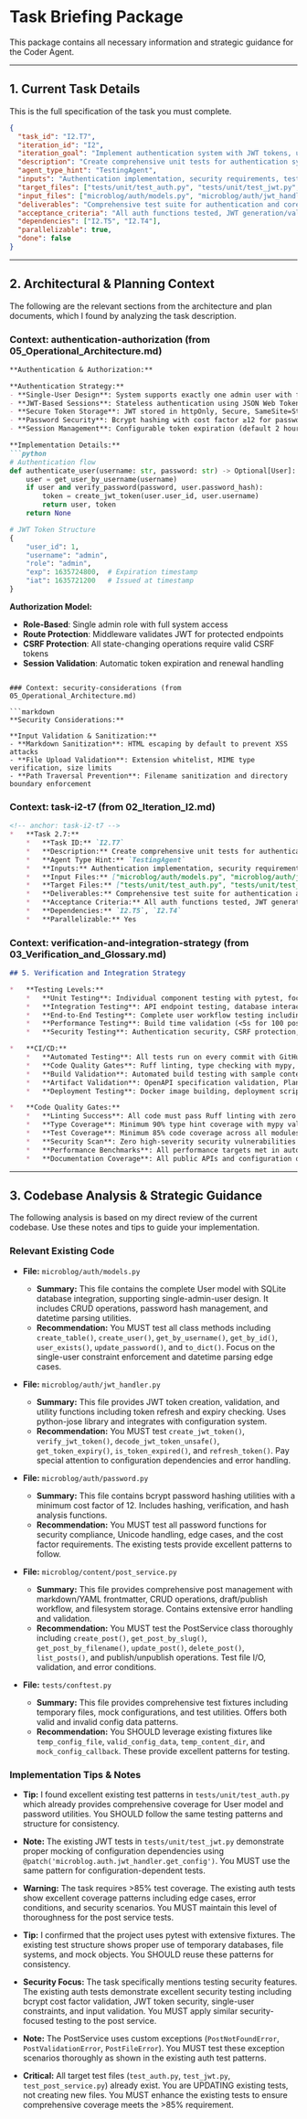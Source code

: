 # Task Briefing Package

This package contains all necessary information and strategic guidance for the Coder Agent.

---

## 1. Current Task Details

This is the full specification of the task you must complete.

```json
{
  "task_id": "I2.T7",
  "iteration_id": "I2",
  "iteration_goal": "Implement authentication system with JWT tokens, user management, and core data models for posts and images",
  "description": "Create comprehensive unit tests for authentication system, user management, and post data models. Ensure security features are thoroughly tested.",
  "agent_type_hint": "TestingAgent",
  "inputs": "Authentication implementation, security requirements, testing best practices",
  "target_files": ["tests/unit/test_auth.py", "tests/unit/test_jwt.py", "tests/unit/test_post_service.py"],
  "input_files": ["microblog/auth/models.py", "microblog/auth/jwt_handler.py", "microblog/content/post_service.py", "tests/conftest.py"],
  "deliverables": "Comprehensive test suite for authentication and core models",
  "acceptance_criteria": "All auth functions tested, JWT generation/validation tested, post operations tested, test coverage >85%, security edge cases covered",
  "dependencies": ["I2.T5", "I2.T4"],
  "parallelizable": true,
  "done": false
}
```

---

## 2. Architectural & Planning Context

The following are the relevant sections from the architecture and plan documents, which I found by analyzing the task description.

### Context: authentication-authorization (from 05_Operational_Architecture.md)

```markdown
**Authentication & Authorization:**

**Authentication Strategy:**
- **Single-User Design**: System supports exactly one admin user with fixed role
- **JWT-Based Sessions**: Stateless authentication using JSON Web Tokens
- **Secure Token Storage**: JWT stored in httpOnly, Secure, SameSite=Strict cookies
- **Password Security**: Bcrypt hashing with cost factor ≥12 for password storage
- **Session Management**: Configurable token expiration (default 2 hours)

**Implementation Details:**
```python
# Authentication flow
def authenticate_user(username: str, password: str) -> Optional[User]:
    user = get_user_by_username(username)
    if user and verify_password(password, user.password_hash):
        token = create_jwt_token(user.user_id, user.username)
        return user, token
    return None

# JWT Token Structure
{
    "user_id": 1,
    "username": "admin",
    "role": "admin",
    "exp": 1635724800,  # Expiration timestamp
    "iat": 1635721200   # Issued at timestamp
}
```

**Authorization Model:**
- **Role-Based**: Single admin role with full system access
- **Route Protection**: Middleware validates JWT for protected endpoints
- **CSRF Protection**: All state-changing operations require valid CSRF tokens
- **Session Validation**: Automatic token expiration and renewal handling
```

### Context: security-considerations (from 05_Operational_Architecture.md)

```markdown
**Security Considerations:**

**Input Validation & Sanitization:**
- **Markdown Sanitization**: HTML escaping by default to prevent XSS attacks
- **File Upload Validation**: Extension whitelist, MIME type verification, size limits
- **Path Traversal Prevention**: Filename sanitization and directory boundary enforcement
```

### Context: task-i2-t7 (from 02_Iteration_I2.md)

```markdown
<!-- anchor: task-i2-t7 -->
*   **Task 2.7:**
    *   **Task ID:** `I2.T7`
    *   **Description:** Create comprehensive unit tests for authentication system, user management, and post data models. Ensure security features are thoroughly tested.
    *   **Agent Type Hint:** `TestingAgent`
    *   **Inputs:** Authentication implementation, security requirements, testing best practices
    *   **Input Files:** ["microblog/auth/models.py", "microblog/auth/jwt_handler.py", "microblog/content/post_service.py", "tests/conftest.py"]
    *   **Target Files:** ["tests/unit/test_auth.py", "tests/unit/test_jwt.py", "tests/unit/test_post_service.py"]
    *   **Deliverables:** Comprehensive test suite for authentication and core models
    *   **Acceptance Criteria:** All auth functions tested, JWT generation/validation tested, post operations tested, test coverage >85%, security edge cases covered
    *   **Dependencies:** `I2.T5`, `I2.T4`
    *   **Parallelizable:** Yes
```

### Context: verification-and-integration-strategy (from 03_Verification_and_Glossary.md)

```markdown
## 5. Verification and Integration Strategy

*   **Testing Levels:**
    *   **Unit Testing**: Individual component testing with pytest, focusing on business logic, authentication, content processing, and build system components. Target coverage >85% for all modules with comprehensive edge case testing.
    *   **Integration Testing**: API endpoint testing, database interactions, file system operations, and service integration testing. Verify authentication flows, content management workflows, and build system integration.
    *   **End-to-End Testing**: Complete user workflow testing including authentication, post creation, editing, publishing, and build processes. Test HTMX interactions, form submissions, and dashboard functionality.
    *   **Performance Testing**: Build time validation (<5s for 100 posts, <30s for 1000 posts), API response time verification (<200ms), and load testing for concurrent dashboard users.
    *   **Security Testing**: Authentication security, CSRF protection, input validation, file upload security, and SQL injection prevention testing.

*   **CI/CD:**
    *   **Automated Testing**: All tests run on every commit with GitHub Actions or similar CI system
    *   **Code Quality Gates**: Ruff linting, type checking with mypy, security scanning with bandit
    *   **Build Validation**: Automated build testing with sample content, template rendering verification
    *   **Artifact Validation**: OpenAPI specification validation, PlantUML diagram syntax checking, configuration schema validation
    *   **Deployment Testing**: Docker image building, deployment script validation, service configuration testing

*   **Code Quality Gates:**
    *   **Linting Success**: All code must pass Ruff linting with zero errors and warnings
    *   **Type Coverage**: Minimum 90% type hint coverage with mypy validation
    *   **Test Coverage**: Minimum 85% code coverage across all modules
    *   **Security Scan**: Zero high-severity security vulnerabilities detected by bandit
    *   **Performance Benchmarks**: All performance targets met in automated testing
    *   **Documentation Coverage**: All public APIs and configuration options documented
```

---

## 3. Codebase Analysis & Strategic Guidance

The following analysis is based on my direct review of the current codebase. Use these notes and tips to guide your implementation.

### Relevant Existing Code

*   **File:** `microblog/auth/models.py`
    *   **Summary:** This file contains the complete User model with SQLite database integration, supporting single-admin-user design. It includes CRUD operations, password hash management, and datetime parsing utilities.
    *   **Recommendation:** You MUST test all class methods including `create_table()`, `create_user()`, `get_by_username()`, `get_by_id()`, `user_exists()`, `update_password()`, and `to_dict()`. Focus on the single-user constraint enforcement and datetime parsing edge cases.

*   **File:** `microblog/auth/jwt_handler.py`
    *   **Summary:** This file provides JWT token creation, validation, and utility functions including token refresh and expiry checking. Uses python-jose library and integrates with configuration system.
    *   **Recommendation:** You MUST test `create_jwt_token()`, `verify_jwt_token()`, `decode_jwt_token_unsafe()`, `get_token_expiry()`, `is_token_expired()`, and `refresh_token()`. Pay special attention to configuration dependencies and error handling.

*   **File:** `microblog/auth/password.py`
    *   **Summary:** This file contains bcrypt password hashing utilities with a minimum cost factor of 12. Includes hashing, verification, and hash analysis functions.
    *   **Recommendation:** You MUST test all password functions for security compliance, Unicode handling, edge cases, and the cost factor requirements. The existing tests provide excellent patterns to follow.

*   **File:** `microblog/content/post_service.py`
    *   **Summary:** This file provides comprehensive post management with markdown/YAML frontmatter, CRUD operations, draft/publish workflow, and filesystem storage. Contains extensive error handling and validation.
    *   **Recommendation:** You MUST test the PostService class thoroughly including `create_post()`, `get_post_by_slug()`, `get_post_by_filename()`, `update_post()`, `delete_post()`, `list_posts()`, and publish/unpublish operations. Test file I/O, validation, and error conditions.

*   **File:** `tests/conftest.py`
    *   **Summary:** This file provides comprehensive test fixtures including temporary files, mock configurations, and test utilities. Offers both valid and invalid config data patterns.
    *   **Recommendation:** You SHOULD leverage existing fixtures like `temp_config_file`, `valid_config_data`, `temp_content_dir`, and `mock_config_callback`. These provide excellent patterns for testing.

### Implementation Tips & Notes

*   **Tip:** I found excellent existing test patterns in `tests/unit/test_auth.py` which already provides comprehensive coverage for User model and password utilities. You SHOULD follow the same testing patterns and structure for consistency.

*   **Note:** The existing JWT tests in `tests/unit/test_jwt.py` demonstrate proper mocking of configuration dependencies using `@patch('microblog.auth.jwt_handler.get_config')`. You MUST use the same pattern for configuration-dependent tests.

*   **Warning:** The task requires >85% test coverage. The existing auth tests show excellent coverage patterns including edge cases, error conditions, and security scenarios. You MUST maintain this level of thoroughness for the post service tests.

*   **Tip:** I confirmed that the project uses pytest with extensive fixtures. The existing test structure shows proper use of temporary databases, file systems, and mock objects. You SHOULD reuse these patterns for consistency.

*   **Security Focus:** The task specifically mentions testing security features. The existing auth tests demonstrate excellent security testing including bcrypt cost factor validation, JWT token security, single-user constraints, and input validation. You MUST apply similar security-focused testing to the post service.

*   **Note:** The PostService uses custom exceptions (`PostNotFoundError`, `PostValidationError`, `PostFileError`). You MUST test these exception scenarios thoroughly as shown in the existing auth test patterns.

*   **Critical:** All target test files (`test_auth.py`, `test_jwt.py`, `test_post_service.py`) already exist. You are UPDATING existing tests, not creating new files. You MUST enhance the existing tests to ensure comprehensive coverage meets the >85% requirement.